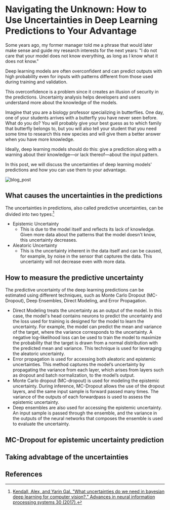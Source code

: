 # Navigating the Unknown: How to Use Uncertainties in Deep Learning Predictions to Your Advantage

Some years ago, my former manager told me a phrase that would later make sense and guide my research interests for the next years: "I do not care that your model does not know everything, as long as I know what it does not know."

Deep learning models are often overconfident and can predict outputs with high probability even for inputs with patterns different from those used during training and validation.

This overconfidence is a problem since it creates an illusion of security in the predictions. Uncertainty analysis helps developers and users understand more about the knowledge of the models.

Imagine that you are a biology professor specializing in butterflies. One day, one of your students arrives with a butterfly you have never seen before. What do you do? You will probably give your best guess as to which family that butterfly belongs to, but you will also tell your student that you need some time to research this new species and will give them a better answer when you have more knowledge.

Ideally, deep learning models should do this: give a prediction along with a warning about their knowledge—or lack thereof—about the input pattern.

In this post, we will discuss the uncertainties of deep learning models' predictions and how you can use them to your advantage.

![blog_post](https://github.com/remaro-network/blog-posts/assets/58445878/13a353e0-6078-4fcb-99e4-a9488e258bb8)


## What causes the uncertainties in the predictions

The uncertainties in predictions, also called predictive uncertainties, can be divided into two types:[^1]
* Epistemic Uncertainty
    * This is due to the model itself and reflects its lack of knowledge. Given more data about the patterns that the model doesn't know, this uncertainty decreases.
* Aleatoric Uncertainty
    * This is the uncertainty inherent in the data itself and can be caused, for example, by noise in the sensor that captures the data. This uncertainty will not decrease even with more data.

## How to measure the predictive uncertainty

The predictive uncertainty of the deep learning predictions can be estimated using different techniques, such as Monte Carlo Dropout (MC-Dropout), Deep Ensembles, Direct Modeling, and Error Propagation.

* Direct Modeling treats the uncertainty as an output of the model. In this case, the model's head contains neurons to predict the uncertainty and the loss used for training is designed for the model to learn the uncertainty. For example, the model can predict the mean and variance of the target, where the variance corresponds to the uncertainty. A negative log-likelihood loss can be used to train the model to maximize the probability that the target is drawn from a normal distribution with the predicted mean and variance. This technique is used for leveraging the aleatoric uncertainty.
* Error propagation is used for accessing both aleatoric and epistemic uncertainties. This method captures the model’s uncertainty by propagating the variance from each layer, which arises from layers such as dropout and batch normalization, to the model’s output.
* Monte Carlo dropout (MC-dropout) is used for modeling the epistemic uncertainty. During inference, MC-Dropout allows the use of the dropout layers, and the same input sample is forward passed many times. The variance of the outputs of each forwardpass is used to assess the epistemic uncertainty.
* Deep ensembles are also used for accessing the epistemic uncertainty. An input sample is passed through the ensemble, and the variance in the outputs of the neural networks that composes the ensemble is used
to evaluate the uncertainty.

## MC-Dropout for epistemic uncertainty prediction

## Taking advabtage of the uncertainties

## References 
[^1]: [Kendall, Alex, and Yarin Gal. "What uncertainties do we need in bayesian deep learning for computer vision?." Advances in neural information processing systems 30 (2017).](chrome-extension://efaidnbmnnnibpcajpcglclefindmkaj/https://proceedings.neurips.cc/paper_files/paper/2017/file/2650d6089a6d640c5e85b2b88265dc2b-Paper.pdf)
